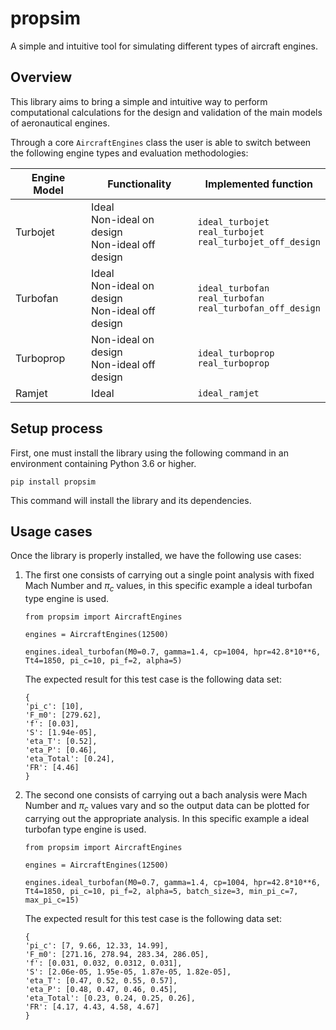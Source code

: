 # propsim
A simple and intuitive tool for simulating different types of aircraft engines.

##  Overview
This library aims to bring a simple and intuitive way to perform computational calculations for the design and validation of the main models of aeronautical engines.

Through a core `AircraftEngines` class the user is able to switch between the following engine types and evaluation methodologies:

Engine Model  | Functionality                                              | Implemented function
------------- | -------------                                              | -------------
Turbojet      | Ideal<br />Non-ideal on design<br />Non-ideal off design   | `ideal_turbojet`<br />`real_turbojet`<br />`real_turbojet_off_design` 
Turbofan      | Ideal<br />Non-ideal on design<br />Non-ideal off design   | `ideal_turbofan`<br />`real_turbofan`<br />`real_turbofan_off_design` 
Turboprop     | Non-ideal on design<br />Non-ideal off design              | `ideal_turboprop`<br />`real_turboprop`
Ramjet        | Ideal                                                      | `ideal_ramjet`

##  Setup process

First, one must install the library using the following command in an environment containing Python 3.6 or higher.

```
pip install propsim
```
This command will install the library and its dependencies.

##  Usage cases

Once the library is properly installed, we have the following use cases:

1. The first one consists of carrying out a single point analysis with fixed Mach Number and $\pi_c$ values, in this specific example a ideal turbofan type engine is used.

    ```
    from propsim import AircraftEngines

    engines = AircraftEngines(12500)

    engines.ideal_turbofan(M0=0.7, gamma=1.4, cp=1004, hpr=42.8*10**6, Tt4=1850, pi_c=10, pi_f=2, alpha=5)
    ```

    The expected result for this test case is the following data set:

    ```
    {
    'pi_c': [10],
    'F_m0': [279.62], 
    'f': [0.03], 
    'S': [1.94e-05], 
    'eta_T': [0.52], 
    'eta_P': [0.46], 
    'eta_Total': [0.24], 
    'FR': [4.46]
    }
    ```


2. The second one consists of carrying out a bach analysis were Mach Number and $\pi_c$ values vary and so the output data can be plotted for carrying out the appropriate analysis. In this specific example a ideal turbofan type engine is used.

    ```
    from propsim import AircraftEngines

    engines = AircraftEngines(12500)

    engines.ideal_turbofan(M0=0.7, gamma=1.4, cp=1004, hpr=42.8*10**6, Tt4=1850, pi_c=10, pi_f=2, alpha=5, batch_size=3, min_pi_c=7, max_pi_c=15)
    ```

    The expected result for this test case is the following data set:

    ```
    {
    'pi_c': [7, 9.66, 12.33, 14.99], 
    'F_m0': [271.16, 278.94, 283.34, 286.05], 
    'f': [0.031, 0.032, 0.0312, 0.031],
    'S': [2.06e-05, 1.95e-05, 1.87e-05, 1.82e-05],
    'eta_T': [0.47, 0.52, 0.55, 0.57],
    'eta_P': [0.48, 0.47, 0.46, 0.45],
    'eta_Total': [0.23, 0.24, 0.25, 0.26],
    'FR': [4.17, 4.43, 4.58, 4.67]
    }
    ```